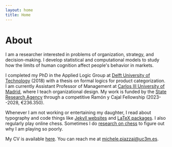 ```yaml
---
layout: home
title: Home
---
```


# About

I am a researcher interested in problems of organization, strategy, and decision-making. I develop statistical and computational models to study how the limits of human cognition affect people's behavior in markets.

I completed my PhD in the Applied Logic Group at [Delft University of Technology](https://www.tudelft.nl/en/) (2018) with a thesis on formal logics for product categorization. I am currently Assistant Professor of Management at [Carlos III University of Madrid](https://www.uc3m.es/), where I teach organizational design. My work is funded by the [State Research Agency](https://www.aei.gob.es/en) through a competitive Ramón y Cajal Fellowship (2023--2028, €236.350).

Whenever I am not working or entertaining my daughter, I read about typography and code things like [Jekyll websites](https://github.com/piazzai/cvless) and [LaTeX packages](https://github.com/piazzai/arguelles). I also regularly play online chess. Sometimes I do [research on chess](https://lichess.org/@/piazzai/blog) to figure out why I am playing so poorly.

My CV is available [here](cv). You can reach me at [michele.piazzai@uc3m.es](mailto:michele.piazzai@uc3m.es).